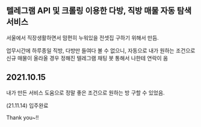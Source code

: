 ## 텔레그램 API 및 크롤링 이용한 다방, 직방 매물 자동 탐색 서비스
서울에서 직장생활하면서 맘편히 누워있을 전셋집 구하기 위해서 만듬.

업무시간에 하루종일 직방, 다방만 들여다 볼 수 없으니, 자동으로 내가 원하는 조건으로
신규 매물이 올라올 경우 정해진 텔레그램 채팅 봇 통해서 나한테 연락이 옴

## 2021.10.15 
내가 만든 서비스 도움으로 정말 좋은 조건으로 원하는 방 구할 수 있었음.

(21.11.14) 입주완료

Thank you~!!